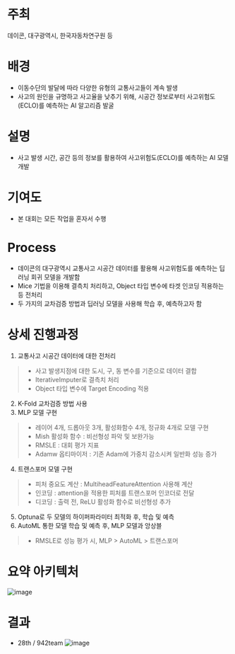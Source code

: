 # 주최
데이콘, 대구광역시, 한국자동차연구원 등

# 배경
- 이동수단의 발달에 따라 다양한 유형의 교통사고들이 계속 발생
- 사고의 원인을 규명하고 사고율을 낮추기 위해, 시공간 정보로부터 사고위험도(ECLO)를 예측하는 AI 알고리즘 발굴
  
# 설명
- 사고 발생 시간, 공간 등의 정보를 활용하여 사고위험도(ECLO)를 예측하는 AI 모델 개발

# 기여도
- 본 대회는 모든 작업을 혼자서 수행

# Process
- 데이콘의 대구광역시 교통사고 시공간 데이터를 활용해 사고위험도를 예측하는 딥러닝 회귀 모델을 개발함
- Mice 기법을 이용해 결측치 처리하고, Object 타입 변수에 타겟 인코딩 적용하는 등 전처리
- 두 가지의 교차검증 방법과 딥러닝 모델을 사용해 학습 후, 예측하고자 함

# 상세 진행과정
1) 교통사고 시공간 데이터에 대한 전처리
> - 사고 발생지점에 대한 도시, 구, 동 변수를 기준으로 데이터 결합
> - IterativeImputer로 결측치 처리
> - Object 타입 변수에 Target Encoding 적용
2) K-Fold 교차검증 방법 사용 
3) MLP 모델 구현
> - 레이어 4개, 드롭아웃 3개, 활성화함수 4개, 정규화 4개로 모델 구현
> - Mish 활성화 함수 : 비선형성 파악 및 보완가능
> - RMSLE : 대회 평가 지표
> - Adamw 옵티마이저 : 기존 Adam에 가중치 감소시켜 일반화 성능 증가
4) 트랜스포머 모델 구현
> - 피처 중요도 계산 : MultiheadFeatureAttention 사용해 계산
> - 인코딩 : attention을 적용한 피처를 트랜스포머 인코더로 전달
> - 디코딩 : 출력 전, ReLU 활성화 함수로 비선형성 추가
5) Optuna로 두 모델의 하이퍼파라미터 최적화 후, 학습 및 예측
6) AutoML 통한 모델 학습 및 예측 후, MLP 모델과 앙상블
> - RMSLE로 성능 평가 시, MLP > AutoML > 트랜스포머

# 요약 아키텍처
![image](https://github.com/user-attachments/assets/f5e1ee6a-339c-4b0a-b01b-bcaeed9525e0)

# 결과
- 28th / 942team
![image](https://github.com/user-attachments/assets/dfa4d138-8609-4e11-9e2f-05aaf1f59501)

